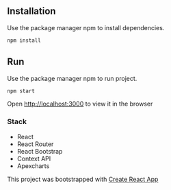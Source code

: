 
## Installation

Use the package manager npm to install dependencies.

```javascript
npm install 
```
## Run

Use the package manager npm to run project.

```javascript
npm start 
```
Open [http://localhost:3000](http://localhost:3000) to view it in the browser

### Stack
- React
- React Router
- React Bootstrap
- Context API
- Apexcharts

This project was bootstrapped with [Create React App](https://github.com/facebook/create-react-app)
